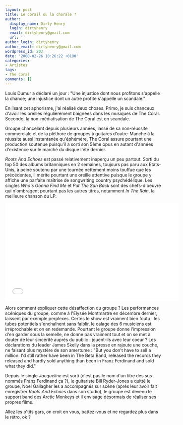 ```yaml
---
layout: post
title: Le corail ou la chorale ?
author:
  display_name: Dirty Henry
  login: dirtyhenry
  email: dirtyhenry@gmail.com
  url: ''
author_login: dirtyhenry
author_email: dirtyhenry@gmail.com
wordpress_id: 203
date: '2008-02-26 18:26:22 +0100'
categories:
- Artistes
tags:
- The Coral
comments: []
---
```

Louis Dumur a déclaré un jour : "Une injustice dont nous profitons s'appelle la chance; une injustice dont un autre profite s'appelle un scandale."

En lisant cet aphorisme, j'ai réalisé deux choses. Primo, je suis chanceux d'avoir les oreilles régulièrement baignées dans les musiques de The Coral. Secondo, la non-médiatisation de The Coral est en scandale.

Groupe chancelant depuis plusieurs années, lassé de sa non-réussite commerciale et de la pléthore de groupes à guitares d'outre-Manche à la réussite aussi instantanée qu'éphémère, The Coral assure pourtant une production soutenue puisqu'il a sorti son 5ème opus en autant d'années d'existence sur le marché du disque l'été dernier.

*Roots And Echoes* est passé relativement inaperçu un peu partout. Sorti du top 50 des albums britanniques en 2 semaines, toujours pas paru aux Etats-Unis, à peine soutenu par une tournée nettement moins touffue que les précédentes, il mérite pourtant une oreille attentive puisque le groupe y affiche une parfaite maîtrise de songwriting country psychédélique. Les singles *Who's Gonna Find Me* et *Put The Sun Back* sont des chefs-d'oeuvre qui n'ombragent pourtant pas les autres titres, notamment *In The Rain*, la meilleure chanson du LP.

<iframe width="560" height="315" src="//www.youtube.com/embed/W4rTDdYBGFA" frameborder="0"></iframe>

Alors comment expliquer cette désaffection du groupe ? Les performances scéniques du groupe, comme à l'Elysée Montmartre en décembre dernier, laissent par exemple perplexes. Certes le show est vraiment bien foutu : les tubes potentiels s'enchaînent sans faiblir, le calage des 6 musiciens est irréprochable et on en redemande. Pourtant le groupe donne l'impression d'en garder sous la semelle, ne donne pas vraiment tout et on se met à douter de leur sincérité auprès du public : jouent-ils avec leur coeur ? Les déclarations du leader James Skelly dans la presse en rajoute une couche, ne faisant plus mystère de son amertume : "But you don't have to sell a million. I'd still rather have been in The Beta Band, released the records they released and hardly sold anything than been in Franz Ferdinand and sold what they did."

Depuis le single *Jacqueline* est sorti (c'est pas le nom d'un titre des sus-nommés Franz Ferdinand ça ?), le guitariste Bill Ryder-Jones a quitté le groupe, Noel Gallagher les a accompagnés sur scène (après leur avoir fait enregistrer *Roots And Echoes* dans son studio), le groupe est devenu le support band des Arctic Monkeys et il envisage désormais de réaliser ses propres films.

Allez les p'tits gars, on croit en vous, battez-vous et ne regardez plus dans le rétro, ok ?
